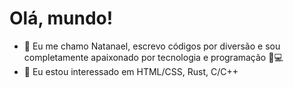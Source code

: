 # Olá, mundo!

- 👋 Eu me chamo Natanael, escrevo códigos por diversão e sou completamente apaixonado por tecnologia e programação 👾💻 
- 👀 Eu estou interessado em HTML/CSS, Rust, C/C++

<!---
natvs/natvs is a ✨ special ✨ repository because its `README.md` (this file) appears on your GitHub profile.
You can click the Preview link to take a look at your changes.
--->
